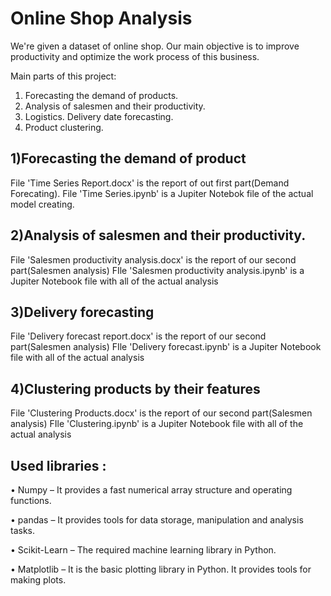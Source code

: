 # Online Shop Analysis 
We're given a dataset of online shop. Our main objective is to improve productivity and optimize the work process of this business.

Main parts of this project:

1) Forecasting the demand of products.
2) Analysis of salesmen and their productivity.
3) Logistics. Delivery date forecasting.
4) Product clustering.

## 1)Forecasting the demand of product
File 'Time Series Report.docx' is the report of out first part(Demand Forecating). 
File 'Time Series.ipynb' is a Jupiter Notebok file of the actual model creating.

## 2)Analysis of salesmen and their productivity.
File 'Salesmen productivity analysis.docx' is the report of our second part(Salesmen analysis)
FIle 'Salesmen productivity analysis.ipynb' is a Jupiter Notebook file with all of the actual analysis

## 3)Delivery forecasting
File 'Delivery forecast report.docx' is the report of our second part(Salesmen analysis)
FIle 'Delivery forecast.ipynb' is a Jupiter Notebook file with all of the actual analysis

## 4)Clustering products by their features
File 'Clustering Products.docx' is the report of our second part(Salesmen analysis)
FIle 'Clustering.ipynb' is a Jupiter Notebook file with all of the actual analysis

## Used libraries :
• Numpy – It provides a fast numerical array structure and operating functions.

• pandas – It provides tools for data storage, manipulation and analysis tasks.

• Scikit-Learn – The required machine learning library in Python.

• Matplotlib – It is the basic plotting library in Python. It provides tools for making plots.
